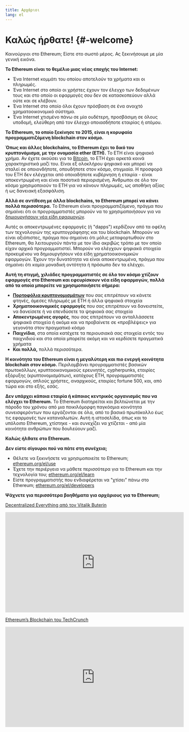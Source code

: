 ```yaml
---
title: Αρχάριοι
lang: el
---
```


# Καλώς ήρθατε! {#-welcome}

Καινούργιοι στο Ethereum; Είστε στο σωστό μέρος. Ας ξεκινήσουμε με μία γενική εικόνα.

**To Ethereum είναι το θεμέλιο μιας νέας εποχής του Internet:**

- Ένα Internet κομμάτι του οποίου αποτελούν τα χρήματα και οι πληρωμές.
- Ένα Internet στο οποίο οι χρήστες έχουν τον έλεγχο των δεδομένων τους και στο οποίο οι εφαρμογές σου δεν σε κατασκοπεύουν αλλά ούτε και σε κλέβουν.
- Ένα Internet στο οποίο όλοι έχουν πρόσβαση σε ένα ανοιχτό χρηματοοικονομικό σύστημα.
- Ένα Internet χτισμένο πάνω σε μία ουδέτερη, προσβάσιμη σε όλους υποδομή, ελεύθερη από τον έλεγχο οποιασδήποτε εταιρίας ή ατόμου.

**Το Ethereum, το οποίο ξεκίνησε το 2015, είναι η κορυφαία προγραμματιζόμενη blockchain στον κόσμο.**

**Όπως και άλλες blockchains, το Ethereum έχει το δικό του κρυπτονόμισμα, με την ονομασία ether (ETH).** Το ETH είναι ψηφιακό χρήμα. Αν έχετε ακούσει για το [Bitcoin](http://bitcoin.org/), το ETH έχει αρκετά κοινά χαρακτηριστικά μαζί του. Είναι εξ ολοκλήρου ψηφιακό και μπορεί να σταλεί σε οποιονδήποτε, οπουδήποτε στον κόσμο, στιγμιαία. Η προσφορά του ETH δεν ελέγχεται από οποιαδήποτε κυβέρνηση ή εταιρία - είναι αποκεντρωμένη και είναι ποσοτικά περιορισμένη. Άνθρωποι σε όλο τον κόσμο χρησιμοποιούν το ETH για να κάνουν πληρωμές, ως αποθήκη αξίας ή ως δανειακή εξασφάλιση.

**Αλλά σε αντίθεση με άλλα blockchains, το Ethereum μπορεί να κάνει πολλά περισσότερα.** Το Ethereum είναι προγραμματιζόμενο, πράγμα που σημαίνει ότι οι προγραμματιστές μπορούν να το χρησιμοποιήσουν για να [δημιουργήσουν νέα είδη εφαρμογών](/el/use/#1-use-an-application-built-on-ethereum/).

Αυτές οι αποκεντρωμένες εφαρμογές (ή "dapps") κερδίζουν από τα οφέλη των τεχνολογιών της κρυπτογράφησης και του blockchain. Μπορούν να είναι αξιόπιστες, πράγμα που σημαίνει ότι μόλις μεταφορτωθούν στο Ethereum, θα λειτουργούν πάντα με τον ίδιο ακριβώς τρόπο με τον οποίο είχαν αρχικά προγραμματιστεί. Μπορούν να ελέγχουν ψηφιακά στοιχεία προκειμένου να δημιουργήσουν νέα είδη χρηματοοικονομικών εφαρμογών. Έχουν την δυνατότητα να είναι αποκεντρωμένα, πράγμα που σημαίνει ότι καμία μοναδική οντότητα ή πρόσωπο δεν τα ελέγχει.

**Αυτή τη στιγμή, χιλιάδες προγραμματιστές σε όλο τον κόσμο χτίζουν εφαρμογές στο Ethereum και εφευρίσκουν νέα είδη εφαρμογών, πολλά από τα οποία μπορείτε να χρησιμοποιήσετε σήμερα:**

- [**Πορτοφόλια κρυπτονομισμάτων**](/el/use/#3-what-is-a-wallet-and-which-one-should-i-use/) που σας επιτρέπουν να κάνετε φτηνές, άμεσες πληρωμές με ETH ή άλλα ψηφιακά στοιχεία
- **Χρηματοοικονομικές εφαρμογές** που σας επιτρέπουν να δανειστείτε, να δανείσετε ή να επενδύσετε τα ψηφιακά σας στοιχεία
- **Αποκεντρωμένες αγορές**, που σας επιτρέπουν να ανταλλάσσετε ψηφιακά στοιχεία ή ακόμα και να προβαίνετε σε «προβλέψεις» για γεγονότα στον πραγματικό κόσμο
- **Παιχνίδια**, στα οποία κατέχετε τα περιουσιακά σας στοιχεία εντός του παιχνιδιού και στα οποία μπορείτε ακόμη και να κερδίσετε πραγματικά χρήματα
- **Και πολλά,** πολλά περισσότερα.

**Η κοινότητα του Ethereum είναι η μεγαλύτερη και πιο ενεργή κοινότητα blockchain στον κόσμο.** Περιλαμβάνει προγραμματιστές βασικών πρωτοκόλλων, κρυπτοοικονομικούς ερευνητές, cypherpunks, εταιρίες εξόρυξης (κρυπτονομισμάτων), κατόχους ETH, προγραμματιστές εφαρμογών, απλούς χρήστες, αναρχικούς, εταιρίες fortune 500, και, από τώρα και στο εξής, εσάς.

**Δεν υπάρχει κάποια εταιρία ή κάποιος κεντρικός οργανισμός που να ελέγχει το Ethereum.** Το Ethereum διατηρείται και βελτιώνεται με την πάροδο του χρόνου από μια ποικιλόμορφη παγκόσμια κοινότητα συνεισφερόντων που εργάζονται σε όλα, από το βασικό πρωτόκολλο έως τις εφαρμογές των καταναλωτών. Αυτή η ιστοσελίδα, όπως και το υπόλοιπο Ethereum, χτίστηκε - και συνεχίζει να χτίζεται - από μία κοινότητα ανθρώπων που δουλεύουν μαζί.

**Καλώς ήλθατε στο Ethereum.**

**Δεν είστε σίγουροι πού να πάτε στη συνέχεια;**

- Θέλετε να ξεκινήσετε να χρησιμοποιείτε το Ethereum; [ethereum.org/el/use](/el/use/)
- Έχετε την περιέργεια να μάθετε περισσότερα για το Ethereum και την τεχνολογία του; [ethereum.org/el/learn](/el/learn/)
- Είστε προγραμματιστής που ενδιαφέρεται να "χτίσει" πάνω στο Ethereum; [ethereum.org/el/developers](/el/developers/)

**Ψάχνετε για περισσότερα βοηθήματα για αρχάριους για το Ethereum;**

[Decentralized Everything από τον Vitalik Buterin](https://youtu.be/WSN5BaCzsbo)

<div class="iframe-container">
  <iframe width="560" height="315" src="https://www.youtube.com/embed/WSN5BaCzsbo" frameborder="0" allow="accelerometer; autoplay; encrypted-media; gyroscope; picture-in-picture" allowfullscreen></iframe>
</div>

[Ethereum’s Blockchain του TechCrunch](https://www.youtube.com/watch?v=WfULutvxvzY)

<div class="iframe-container">
  <iframe width="560" height="315" src="https://www.youtube.com/embed/WfULutvxvzY" frameborder="0" allow="accelerometer; autoplay; encrypted-media; gyroscope; picture-in-picture" allowfullscreen></iframe>
</div>
